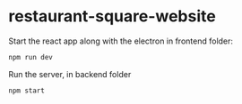 # restaurant-square-website
Start the react app along with the electron in frontend folder:
```bash
npm run dev
``` 
Run the server, in backend folder
```bash
npm start
``` 